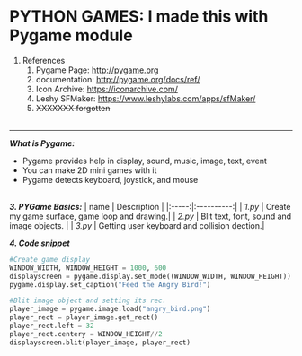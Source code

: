 # PYTHON GAMES: I made this with Pygame module

1. References
    1. Pygame Page: http://pygame.org
    2. documentation: http://pygame.org/docs/ref/
    3. Icon Archive: https://iconarchive.com/
    4. Leshy SFMaker: https://www.leshylabs.com/apps/sfMaker/
    5. ~~XXXXXXX forgotten~~ <br><br>

------


**_What is Pygame:_**
  * Pygame provides help in display, sound, music, image, text, event
  * You can make 2D mini games with it
  * Pygame detects keyboard, joystick, and mouse <br><br>

**_3. PYGame Basics:_**
| name | Description |
|:-----:|:----------:|
| _1.py_ | Create my game surface, game loop and drawing.|
| _2.py_ | Blit text, font, sound and image objects.   |
| _3.py_ | Getting user keyboard and collision dection.|

**_4. Code snippet_**
```python
#Create game display
WINDOW_WIDTH, WINDOW_HEIGHT = 1000, 600
displayscreen = pygame.display.set_mode((WINDOW_WIDTH, WINDOW_HEIGHT))
pygame.display.set_caption("Feed the Angry Bird!")

```
```python
#Blit image object and setting its rec.
player_image = pygame.image.load("angry_bird.png")
player_rect = player_image.get_rect()
player_rect.left = 32
player_rect.centery = WINDOW_HEIGHT//2
displayscreen.blit(player_image, player_rect)

